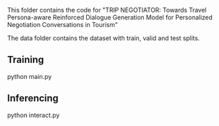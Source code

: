 This folder contains the code for "TRIP NEGOTIATOR: Towards Travel Persona-aware Reinforced Dialogue Generation Model for Personalized Negotiation Conversations in Tourism"

The data folder contains the dataset with train, valid and test splits.

## Training

python main.py


## Inferencing

python interact.py
